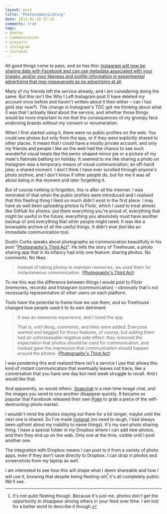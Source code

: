 ```yaml
---
layout: post
title: "Photocommunicating"
date: 2013-01-10 17:16
comments: true
tags: 
- photos
- communication
- projects
- instagram
- instanat
---
```

All good things come to pass, and so has this: [Instagram will now be sharing data with Facebook and can use metadata associated with your images, and/or your likeness and profile information in experimental advertising that may masquerade as no advertising at all][5]. 

Many of my friends left the service already, and I am considering doing the same. But this isn't the Why I Left Instagram post (I have deleted my account once before and haven't written about it then either – can I haz gold star now?). The change in Instagram's TOC got me thinking about what it was that I actually _liked_ about the service, and whether those things would be more important to me that the consequences of my grumpy face endorsing brands without my consent or renumeration.

When I first started using it, there were no public profiles on the web. You could see photos but only from the app, or if they were explicitly shared to other places. It meant that I could have a mostly private account, and only my friends and people I like on the web had the chance to see such wonderful visual treats like the penis-shaped mince pie or a picture of my mate's flatmate bathing on holiday. It seemed to me like sharing a photo on Instagram was a temporary means of visual communication; an off-hand joke; a shared moment. I don't think I have ever scrolled through anyone's photo archive, and I don't know if other people do, but for me it was all about being in the moment and later forgetting it.

But of course nothing is forgotten, this is after all the internet. I was reminded of that when the public profiles were introduced and I realised that this fleeting thing I liked so much didn't exist in the first place. I may have as well been uploading photos to Flickr, which I used to treat almost like GitHub for photos: put there everything you're proud of, everything that might be useful in the future, everything you absolutely must have another backup of and everything that other people might need. It was like a browsable archive of all the useful things. It didn't ever _feel_ like an immediate communication tool.

Dustin Curtis speaks about photography as communication beautifully in his post "[Photography's Third Act][1]". He tells the story of Treehouse, a photo sharing app that in its infancy had only one feature: sharing photos. No comments. No likes.

> Instead of taking photos to maintain memories, we used them for instantaneous communication. ([Photography's Third Act][1])

To me this was the difference between things I would post to Flickr (memories, records) and Instagram (communication) – obviously that's not necessarily representative of other users on each platform.

Tools have the potential to frame how we use them, and so Treehouse changed how people used it to its own detriment:

> It was an awesome experience, and I loved the app.

> That is, until liking, comments, and titles were added. Everyone wanted and begged for those features, of course, but adding them had an unforeseeable negative side effect: they removed the expectation that photos should be used for communication, and instead gave the impression that communication should happen around the photos. ([Photography's Third Act][1])

I was pondering this and realised there isn't a service I use that allows this kind of instant communication that eventually leaves not trace, like a conversation that you have one day but next week struggle to recall. And I would like that.

And apparently, so would others. [Snapchat][2] is a real-time image chat, and the images you send to one another disappear quickly. It became so popular that Facebook released their own [Poke][3] to grab a piece of the self-destructing-photo market.

I wouldn't mind the photos staying out there for a bit longer, maybe until the next one is shared. So I've made [instanat][4] (no need to laugh, I had always been upfront about my inability to name things). It's my own photo sharing thing. I have a special folder in my Dropbox where I can add new photos, and then they end up on the web. Only one at the time, visible until I post another one. 

The integration with Dropbox means I can post to it from a variety of photo apps, even if they don't save directly to Dropbox. I can drop in photos and screenshots from my laptop as well.

I am interested to see how this will shape what I deem shareable  and how I will use it, knowing that despite being fleeting-*ish*[^fleeting] it's all completely public. We'll see.

[^fleeting]: It's not quite fleeting though. Because it's just me, photos don't get the opportunity to disappear among others in your feed over time. I am lost for a better word to describe it though. 

[1]: http://dcurt.is/photos-for-communication
[2]: https://itunes.apple.com/us/app/snapchat/id447188370?mt=8
[3]: http://edition.cnn.com/2012/12/21/tech/social-media/facebook-poke-app/
[4]: http://instanat.ntlk.net/
[5]: http://asburyandasbury.typepad.com/blog/2012/12/instagram-didnt-get-the-tone-wrong.html
